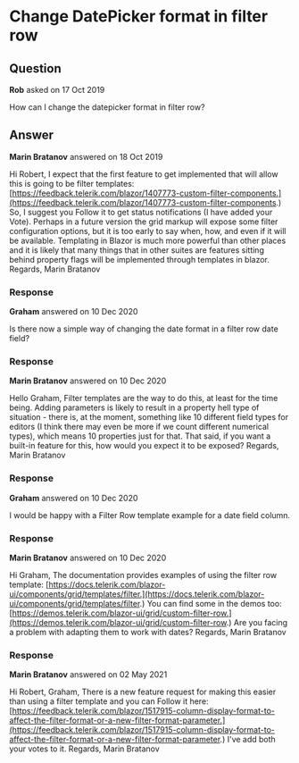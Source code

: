 # Change DatePicker format in filter row

## Question

**Rob** asked on 17 Oct 2019

How can I change the datepicker format in filter row?

## Answer

**Marin Bratanov** answered on 18 Oct 2019

Hi Robert, I expect that the first feature to get implemented that will allow this is going to be filter templates: [https://feedback.telerik.com/blazor/1407773-custom-filter-components.](https://feedback.telerik.com/blazor/1407773-custom-filter-components.) So, I suggest you Follow it to get status notifications (I have added your Vote). Perhaps in a future version the grid markup will expose some filter configuration options, but it is too early to say when, how, and even if it will be available. Templating in Blazor is much more powerful than other places and it is likely that many things that in other suites are features sitting behind property flags will be implemented through templates in blazor. Regards, Marin Bratanov

### Response

**Graham** answered on 10 Dec 2020

Is there now a simple way of changing the date format in a filter row date field?

### Response

**Marin Bratanov** answered on 10 Dec 2020

Hello Graham, Filter templates are the way to do this, at least for the time being. Adding parameters is likely to result in a property hell type of situation - there is, at the moment, something like 10 different field types for editors (I think there may even be more if we count different numerical types), which means 10 properties just for that. That said, if you want a built-in feature for this, how would you expect it to be exposed? Regards, Marin Bratanov

### Response

**Graham** answered on 10 Dec 2020

I would be happy with a Filter Row template example for a date field column.

### Response

**Marin Bratanov** answered on 10 Dec 2020

Hi Graham, The documentation provides examples of using the filter row template: [https://docs.telerik.com/blazor-ui/components/grid/templates/filter.](https://docs.telerik.com/blazor-ui/components/grid/templates/filter.) You can find some in the demos too: [https://demos.telerik.com/blazor-ui/grid/custom-filter-row.](https://demos.telerik.com/blazor-ui/grid/custom-filter-row.) Are you facing a problem with adapting them to work with dates? Regards, Marin Bratanov

### Response

**Marin Bratanov** answered on 02 May 2021

Hi Robert, Graham, There is a new feature request for making this easier than using a filter template and you can Follow it here: [https://feedback.telerik.com/blazor/1517915-column-display-format-to-affect-the-filter-format-or-a-new-filter-format-parameter.](https://feedback.telerik.com/blazor/1517915-column-display-format-to-affect-the-filter-format-or-a-new-filter-format-parameter.) I've add both your votes to it. Regards, Marin Bratanov
